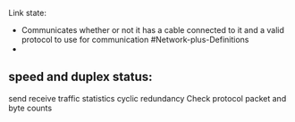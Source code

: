 

Link state: 
- Communicates whether or not it has a cable connected to it and a valid protocol to use for communication  #Network-plus-Definitions 
- 
speed and duplex status: 
- 
send receive traffic statistics 
cyclic redundancy Check 
protocol packet and byte counts 